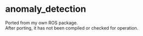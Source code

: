 # anomaly_detection
Ported from my own ROS package.  
After porting, it has not been compiled or checked for operation.  
